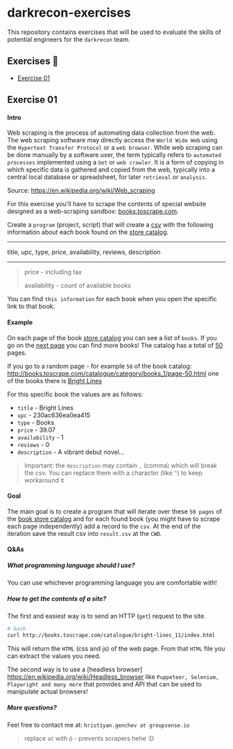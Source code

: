 # darkrecon-exercises

This repository contains exercises that will be used to evaluate the skills of potential engineers for the `darkrecon` team.

## Exercises 📝

- [Exercise 01](#exercise-01)

## Exercise 01

#### Intro

Web scraping is the process of automating data collection from the web. The web scraping software may directly access the `World Wide Web` using the `Hypertext Transfer Protocol` or a `web browser`. While web scraping can be done manually by a software user, the term typically refers to `automated processes` implemented using a `bot` or `web crawler`. It is a form of copying in which specific data is gathered and copied from the web, typically into a central local database or spreadsheet, for later `retrieval` or `analysis`.

Source: https://en.wikipedia.org/wiki/Web_scraping

For this exercise you'll have to scrape the contents of special website designed as a web-scraping sandbox: [books.toscrape.com](http://books.toscrape.com/).

Create a `program` (project, script) that will create a [csv](https://en.wikipedia.org/wiki/Comma-separated_values) with the following information about each book found on the [store catalog](http://books.toscrape.com/catalogue/category/books_1/index.html).

---

title, upc, type, price, availability, reviews, description 

---

> price - including tax
> 
> availability - count of available books

You can find `this information` for each book when you open the specific link to that book.

#### Example

On each page of the book [store catalog](http://books.toscrape.com/catalogue/category/books_1/index.html) you can see a list of `books`. If you go on the [next page](http://books.toscrape.com/catalogue/category/books_1/page-2.html) you can find more books! The catalog has a total of [50](http://books.toscrape.com/catalogue/category/books_1/page-50.html) pages.

If you go to a random page - for example `50` of the book catalog: http://books.toscrape.com/catalogue/category/books_1/page-50.html one of the books there is [Bright Lines](http://books.toscrape.com/catalogue/bright-lines_11/index.html)

For this specific book the values are as follows:

- `title` - Bright Lines
- `upc` - 230ac636ea0ea415
- `type` - Books
- `price` - 39.07
- `availability` - 1
- `reviews` - 0
- `description` - A vibrant debut novel...

> Important: the `description` may contain `,` (comma) which will break the csv. You can replace them with a character (like `^`) to keep workaround it

#### Goal

The main goal is to create a program that will iterate over these `50 pages` of the [book store catalog](http://books.toscrape.com/catalogue/category/books_1/index.html) and for each found book (you might have to scrape each page independently) add a record to the `csv`. At the end of the iteration save the result csv into `result.csv` at the `CWD`.

#### Q&As

##### What programming language should I use?

You can use whichever programming language you are comfortable with! 

##### How to get the contents of a site?

The first and easiest way is to send an HTTP (`get`) request to the site.

```bash
# bash
curl http://books.toscrape.com/catalogue/bright-lines_11/index.html
```

This will return the `HTML` (css and js) of the web page. From that `HTML` file you can extract the values you need.

The second way is to use a [headless browser] https://en.wikipedia.org/wiki/Headless_browser like `Puppeteer, Selenium, Playwright and many more` that provides and API that can be used to manipulate actual browsers!

##### More questions?

Feel free to contact me at: `hristiyan.genchev at groupsense.io` 

> replace ` at ` with `@` - prevents scrapers hehe :D
